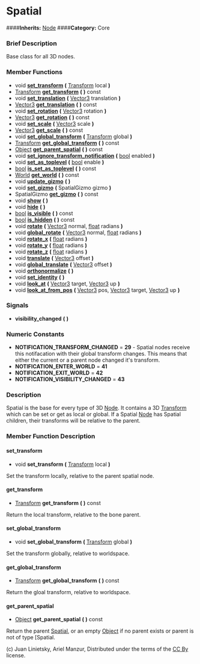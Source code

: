 #  Spatial  
####**Inherits:** [Node](class_node)
####**Category:** Core

###  Brief Description  
Base class for all 3D nodes.

###  Member Functions 
  * void  **[set&#95;transform](#set_transform)**  **(** [Transform](class_transform) local  **)**
  * [Transform](class_transform)  **[get&#95;transform](#get_transform)**  **(** **)** const
  * void  **[set&#95;translation](#set_translation)**  **(** [Vector3](class_vector3) translation  **)**
  * [Vector3](class_vector3)  **[get&#95;translation](#get_translation)**  **(** **)** const
  * void  **[set&#95;rotation](#set_rotation)**  **(** [Vector3](class_vector3) rotation  **)**
  * [Vector3](class_vector3)  **[get&#95;rotation](#get_rotation)**  **(** **)** const
  * void  **[set&#95;scale](#set_scale)**  **(** [Vector3](class_vector3) scale  **)**
  * [Vector3](class_vector3)  **[get&#95;scale](#get_scale)**  **(** **)** const
  * void  **[set&#95;global&#95;transform](#set_global_transform)**  **(** [Transform](class_transform) global  **)**
  * [Transform](class_transform)  **[get&#95;global&#95;transform](#get_global_transform)**  **(** **)** const
  * [Object](class_object)  **[get&#95;parent&#95;spatial](#get_parent_spatial)**  **(** **)** const
  * void  **[set&#95;ignore&#95;transform&#95;notification](#set_ignore_transform_notification)**  **(** [bool](class_bool) enabled  **)**
  * void  **[set&#95;as&#95;toplevel](#set_as_toplevel)**  **(** [bool](class_bool) enable  **)**
  * [bool](class_bool)  **[is&#95;set&#95;as&#95;toplevel](#is_set_as_toplevel)**  **(** **)** const
  * [World](class_world)  **[get&#95;world](#get_world)**  **(** **)** const
  * void  **[update&#95;gizmo](#update_gizmo)**  **(** **)**
  * void  **[set&#95;gizmo](#set_gizmo)**  **(** SpatialGizmo gizmo  **)**
  * SpatialGizmo  **[get&#95;gizmo](#get_gizmo)**  **(** **)** const
  * void  **[show](#show)**  **(** **)**
  * void  **[hide](#hide)**  **(** **)**
  * [bool](class_bool)  **[is&#95;visible](#is_visible)**  **(** **)** const
  * [bool](class_bool)  **[is&#95;hidden](#is_hidden)**  **(** **)** const
  * void  **[rotate](#rotate)**  **(** [Vector3](class_vector3) normal, [float](class_float) radians  **)**
  * void  **[global&#95;rotate](#global_rotate)**  **(** [Vector3](class_vector3) normal, [float](class_float) radians  **)**
  * void  **[rotate&#95;x](#rotate_x)**  **(** [float](class_float) radians  **)**
  * void  **[rotate&#95;y](#rotate_y)**  **(** [float](class_float) radians  **)**
  * void  **[rotate&#95;z](#rotate_z)**  **(** [float](class_float) radians  **)**
  * void  **[translate](#translate)**  **(** [Vector3](class_vector3) offset  **)**
  * void  **[global&#95;translate](#global_translate)**  **(** [Vector3](class_vector3) offset  **)**
  * void  **[orthonormalize](#orthonormalize)**  **(** **)**
  * void  **[set&#95;identity](#set_identity)**  **(** **)**
  * void  **[look&#95;at](#look_at)**  **(** [Vector3](class_vector3) target, [Vector3](class_vector3) up  **)**
  * void  **[look&#95;at&#95;from&#95;pos](#look_at_from_pos)**  **(** [Vector3](class_vector3) pos, [Vector3](class_vector3) target, [Vector3](class_vector3) up  **)**

###  Signals  
  *  **visibility&#95;changed**  **(** **)**

###  Numeric Constants  
  * **NOTIFICATION_TRANSFORM_CHANGED** = **29** - Spatial nodes receive this notifacation with their global transform changes. This means that either the current or a parent node changed it's transform.
  * **NOTIFICATION_ENTER_WORLD** = **41**
  * **NOTIFICATION_EXIT_WORLD** = **42**
  * **NOTIFICATION_VISIBILITY_CHANGED** = **43**

###  Description  
Spatial is the base for every type of 3D [Node](class_node). It contains a 3D [Transform](class_transform) which can be set or get as local or global. If a Spatial [Node](class_node) has Spatial children, their transforms will be relative to the parent.

###  Member Function Description  

#### <a name="set_transform">set_transform</a>
  * void  **set&#95;transform**  **(** [Transform](class_transform) local  **)**

Set the transform locally, relative to the parent spatial node.

#### <a name="get_transform">get_transform</a>
  * [Transform](class_transform)  **get&#95;transform**  **(** **)** const

Return the local transform, relative to the bone parent.

#### <a name="set_global_transform">set_global_transform</a>
  * void  **set&#95;global&#95;transform**  **(** [Transform](class_transform) global  **)**

Set the transform globally, relative to worldspace.

#### <a name="get_global_transform">get_global_transform</a>
  * [Transform](class_transform)  **get&#95;global&#95;transform**  **(** **)** const

Return the gloal transform, relative to worldspace.

#### <a name="get_parent_spatial">get_parent_spatial</a>
  * [Object](class_object)  **get&#95;parent&#95;spatial**  **(** **)** const

Return the parent [Spatial](class_spatial), or an empty [Object](class_object) if no parent exists or parent is not of type [Spatial.


(c) Juan Linietsky, Ariel Manzur, Distributed under the terms of the [CC By](https://creativecommons.org/licenses/by/3.0/legalcode) license.
